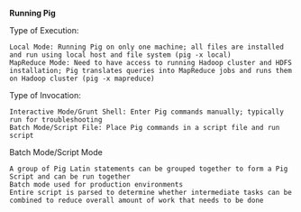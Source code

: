 **Running Pig**

Type of Execution:

	Local Mode: Running Pig on only one machine; all files are installed and run using local host and file system (pig -x local)
	MapReduce Mode: Need to have access to running Hadoop cluster and HDFS installation; Pig translates queries into MapReduce jobs and runs them on Hadoop cluster (pig -x mapreduce)
	
Type of Invocation:

	Interactive Mode/Grunt Shell: Enter Pig commands manually; typically run for troubleshooting
	Batch Mode/Script File: Place Pig commands in a script file and run script
	
Batch Mode/Script Mode

	A group of Pig Latin statements can be grouped together to form a Pig Script and can be run together
	Batch mode used for production environments
	Entire script is parsed to determine whether intermediate tasks can be combined to reduce overall amount of work that needs to be done